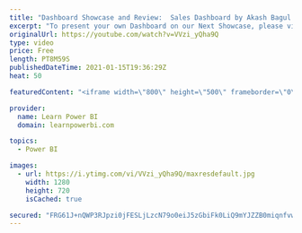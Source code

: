 ```yaml
---
title: "Dashboard Showcase and Review:  Sales Dashboard by Akash Bagul ★BONUS★"
excerpt: "To present your own Dashboard on our Next Showcase, please visit 👉 https://www.learnpowerbi.com/dashboard  ================================\r 👉 FREE Power BI Step-by-Step Tutorial http://web.learnpowerbi.com/tutorial\r 👉 Download Accompanying PBIX Files for Video at https://web.learnpowerbi.com/download/"
originalUrl: https://youtube.com/watch?v=VVzi_yQha9Q
type: video
price: Free
length: PT8M59S
publishedDateTime: 2021-01-15T19:36:29Z
heat: 50

featuredContent: "<iframe width=\"800\" height=\"500\" frameborder=\"0\" src=\"https://www.youtube.com/embed/VVzi_yQha9Q\" allow=\"accelerometer; autoplay; encrypted-media; gyroscope; picture-in-picture\" allowfullscreen></iframe>"

provider:
  name: Learn Power BI
  domain: learnpowerbi.com

topics:
  - Power BI

images:
  - url: https://i.ytimg.com/vi/VVzi_yQha9Q/maxresdefault.jpg
    width: 1280
    height: 720
    isCached: true

secured: "FRG61J+nQWP3RJpzi0jFESLjLzcN79o0eiJ5zGbiFk0LiQ9mYJZZB0miqnfvwwD3hsXh9sxC6Y7KSKq/2/pN+qxsGGo5OvMXqN5ijWHFt81o5kGaS26taEhWMYHqzER5Jj4ffzUAtwHWaqQvAkmHNg9rUoSYPpnOZrpYnU+qUn9lRE+pDyR4jz3NC2GKe8MKfVJ0jpN2f2YiiSPAcKFw8+2N1Hu50RQHsL/HfBJ/M1MEtn0jfDAztkHaNtyP91xUnmkSAvWzCyJEH7D5fiy6+BT1yZg/w0HweR7hs6jz3wq/PLf9p5huPcm/VgOC96a54vgKjxLeKg+DMbEKWkvx3nH7iO9QqfS7yUhc4wgVPFW4pQd9AqkY0zij0hE/VRlTLSAG+jGb7mv2iw5iiF+71WDCwqYf2Xv/thOa/hEWioE=;oSvYZ8FIPijHj1rOqqkGPA=="
---
```


